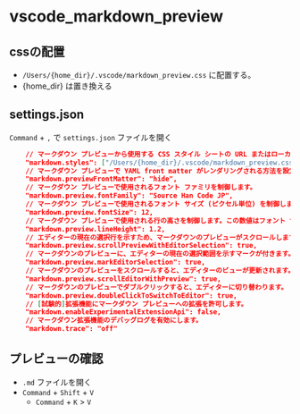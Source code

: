 # vscode_markdown_preview

## cssの配置

- `/Users/{home_dir}/.vscode/markdown_preview.css` に配置する。
- {home_dir} は置き換える

## settings.json

`Command` + `,` で `settings.json` ファイルを開く

```settings.json
    // マークダウン プレビューから使用する CSS スタイル シートの URL またはローカル パスの一覧。相対パスは、エクスプローラーで開かれているフォルダーへの絶対パスと解釈されます。開かれているフォルダーがない場合、マークダウン ファイルの場所を基準としていると解釈されます。'\' はすべて '\\' と入力する必要があります。
    "markdown.styles": ["/Users/{home_dir}/.vscode/markdown_preview.css"],
    // マークダウン プレビューで YAML front matter がレンダリングされる方法を設定します。'hide' の場合、front matter が削除されます。その他の場合には、front matter はマークダウン コンテンツとして処理されます。
    "markdown.previewFrontMatter": "hide",
    // マークダウン プレビューで使用されるフォント ファミリを制御します。
    "markdown.preview.fontFamily": "Source Han Code JP",
    // マークダウン プレビューで使用されるフォント サイズ (ピクセル単位) を制御します。
    "markdown.preview.fontSize": 12,
    // マークダウン プレビューで使用される行の高さを制御します。この数値はフォント サイズを基準とします。
    "markdown.preview.lineHeight": 1.2,
    // エディターの現在の選択行を示すため、マークダウンのプレビューがスクロールします。
    "markdown.preview.scrollPreviewWithEditorSelection": true,
    // マークダウンのプレビューに、エディターの現在の選択範囲を示すマークが付きます。
    "markdown.preview.markEditorSelection": true,
    // マークダウンのプレビューをスクロールすると、エディターのビューが更新されます。
    "markdown.preview.scrollEditorWithPreview": true,
    // マークダウンのプレビューでダブルクリックすると、エディターに切り替わります。
    "markdown.preview.doubleClickToSwitchToEditor": true,
    // [試験的]拡張機能にマークダウン プレビューへの拡張を許可します。
    "markdown.enableExperimentalExtensionApi": false,
    // マークダウン拡張機能のデバッグログを有効にします。
    "markdown.trace": "off"
```

## プレビューの確認

- `.md` ファイルを開く
- `Command` + `Shift` + `V`
  - `Command` + `K` > `V`
